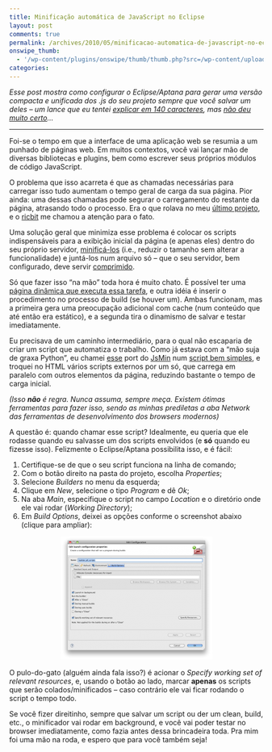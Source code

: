 ```yaml
---
title: Minificação automática de JavaScript no Eclipse
layout: post
comments: true
permalink: /archives/2010/05/minificacao-automatica-de-javascript-no-eclipse.html/
onswipe_thumb:
  - '/wp-content/plugins/onswipe/thumb/thumb.php?src=/wp-content/uploads/2010/05/builder.png&amp;w=600&amp;h=800&amp;zc=1&amp;q=75&amp;f=0'
categories:
---
```

*Esse post mostra como configurar o Eclipse/Aptana para gerar uma versão compacta e unificada dos .js do seu projeto sempre que você salvar um deles &#8211; um lance que eu tentei [explicar em 140 caracteres][1], mas [não deu muito certo][2]&#8230;*

<!--more-->

* * *

Foi-se o tempo em que a interface de uma aplicação web se resumia a um punhado de páginas web. Em muitos contextos, você vai lançar mão de diversas bibliotecas e plugins, bem como escrever seus próprios módulos de código JavaScript.

O problema que isso acarreta é que as chamadas necessárias para carregar isso tudo aumentam o tempo geral de carga da sua página. Pior ainda: uma dessas chamadas pode segurar o carregamento do restante da página, atrasando todo o processo. Era o que rolava no meu [último projeto][3], e o [ricbit][4] me chamou a atenção para o fato.

Uma solução geral que minimiza esse problema é colocar os scripts indispensáveis para a exibição inicial da página (e apenas eles) dentro do seu próprio servidor, [minificá-los][5] (i.e., reduzir o tamanho sem alterar a funcionalidade) e juntá-los num arquivo só &#8211; que o seu servidor, bem configurado, deve servir [comprimido][6].

Só que fazer isso &#8220;na mão&#8221; toda hora é muito chato. É possível ter uma [página dinâmica que executa essa tarefa][7], e outra idéia é inserir o procedimento no processo de build (se houver um). Ambas funcionam, mas a primeira gera uma preocupação adicional com cache (num conteúdo que até então era estático), e a segunda tira o dinamismo de salvar e testar imediatamente.

Eu precisava de um caminho intermediário, para o qual não escaparia de criar um script que automatiza o trabalho. Como já estava com a &#8220;mão suja de graxa Python&#8221;, eu chamei [esse][8] port do [JsMin][9] num [script bem simples][10], e troquei no HTML vários scripts externos por um só, que carrega em paralelo com outros elementos da página, reduzindo bastante o tempo de carga inicial.

*(Isso **não** é regra. Nunca assuma, sempre meça. Existem ótimas ferramentas para fazer isso, sendo as minhas prediletas a aba *Network* das ferramentas de desenvolvimento dos browsers modernos)*

A questão é: quando chamar esse script? Idealmente, eu queria que ele rodasse quando eu salvasse um dos scripts envolvidos (e **só** quando eu fizesse isso). Felizmente o Eclipse/Aptana possibilita isso, e é fácil:

1.  Certifique-se de que o seu script funciona na linha de comando;
2.  Com o botão direito na pasta do projeto, escolha *Properties*;
3.  Selecione *Builders* no menu da esquerda;
4.  Clique em *New*, selecione o tipo *Program* e dê *Ok*;
5.  Na aba *Main*, especifique o script no campo *Location* e o diretório onde ele vai rodar (*Working Directory*);
6.  Em *Build Options*, deixei as opções conforme o screenshot abaixo (clique para ampliar):

<p style="text-align: center;">
  <a href="/wp-content/uploads/2010/05/builder.png"><img class="size-medium wp-image-3984  aligncenter" title="Opções do Builder (clique para ampliar)" src="/wp-content/uploads/2010/05/builder-300x245.png" alt="Opções do Builder (clique para ampliar)" width="300" height="245" /></a>
</p>

O pulo-do-gato (alguém ainda fala isso?) é acionar o *Specify working set of relevant resources*, e, usando o botão ao lado, marcar **apenas** os scripts que serão colados/minificados &#8211; caso contrário ele vai ficar rodando o script o tempo todo.

Se você fizer direitinho, sempre que salvar um script ou der um clean, build, etc., o minificador vai rodar em background, e você vai poder testar no browser imediatamente, como fazia antes dessa brincadeira toda. Pra mim foi uma mão na roda, e espero que para você também seja!

 [1]: http://twitter.com/chesterbr/statuses/14963168347
 [2]: http://twitter.com/leomeloxp/statuses/14965109213
 [3]: http://cruzalinhas.com
 [4]: http://blog.ricbit.com/
 [5]: http://en.wikipedia.org/wiki/Minification_%28programming%29
 [6]: http://en.wikipedia.org/wiki/HTTP_compression
 [7]: http://www.ataraxia.com.br/posts/otimizacao-em-php-parte-1-minify
 [8]: http://stackoverflow.com/questions/1199470/combine-javascript-files-at-deployment-in-python/1905612#1905612
 [9]: http://www.crockford.com/javascript/jsmin.html
 [10]: https://github.com/chesterbr/cruzalinhas/blob/master/src/aux/build_all_scripts.py
 [11]: http://getfirebug.com/
